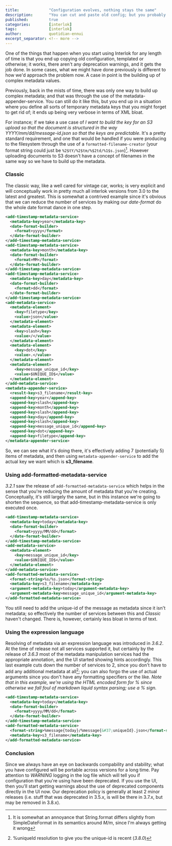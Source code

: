 ```yaml
---
title:             "Configuration evolves, nothing stays the same"
description:       "You can cut and paste old config; but you probably should investigate new features"
published:         true
categories:        [interlok]
tags:              [interlok]
author:            quotidian-ennui
excerpt_separator: <!-- more -->
---
```


One of the things that happen when you start using Interlok for any length of time is that you end up copying old configuration, templated or otherwise; it works, there aren't any deprecation warnings, and it gets the job done. In some cases, what we might have done previously is different to how we'd approach the problem now. A case in point is the building up of complex metadata values.

<!-- more -->

Previously, back in the mists of time, there was only one way to build up complex metadata; and that was through the use of the metadata-appender-service. You can still do it like this, but you end up in a situation where you define all sorts of temporary metadata keys that you might forget to get rid of; it ends up being very verbose in terms of XML bloat.

For instance; if we take a use case of _I want to build the key for an S3 upload so that the document is structured in the way YYYY/mm/dd/message-id.json so that the keys are predictable_. It's a pretty standard requirement, and one that would be handled if you were producing to the filesystem through the use of a `formatted-filename-creator` (your format string could just be `%2$tY/%2$tm/%$2td/%1$s.json`)[^1]. However uploading documents to S3 doesn't have a concept of filenames in the same way so we have to build up the metadata.

### Classic

The classic way, like a well cared for vintage car, works; is very explicit and will conceptually work in pretty much all interlok versions from 3.0 to the latest and greatest. This is somewhat a contrived example since it's obvious that we can reduce the number of services by making our _date-format_ do the whole date format dance in one step.

```xml
<add-timestamp-metadata-service>
  <metadata-key>year</metadata-key>
  <date-format-builder>
    <format>yyyy</format>
  </date-format-builder>
</add-timestamp-metadata-service>
<add-timestamp-metadata-service>
  <metadata-key>month</metadata-key>
  <date-format-builder>
    <format>MM</format>
  </date-format-builder>
</add-timestamp-metadata-service>
<add-timestamp-metadata-service>
  <metadata-key>day</metadata-key>
  <date-format-builder>
    <format>dd</format>
  </date-format-builder>
</add-timestamp-metadata-service>
<add-metadata-service>
  <metadata-element>
    <key>filetype</key>
    <value>json</value>
  </metadata-element>
  <metadata-element>
    <key>slash</key>
    <value>/</value>
  </metadata-element>
  <metadata-element>
    <key>dot</key>
    <value>.</value>
  </metadata-element>
  <metadata-element>
    <key>message_unique_id</key>
    <value>$UNIQUE_ID$</value>
  </metadata-element>
</add-metadata-service>
<metadata-appender-service>
  <result-key>s3_filename</result-key>
  <append-key>year</append-key>
  <append-key>slash</append-key>
  <append-key>month</append-key>
  <append-key>slash</append-key>
  <append-key>day</append-key>
  <append-key>slash</append-key>
  <append-key>message_unique_id</append-key>
  <append-key>dot</append-key>
  <append-key>filetype</append-key>
</metadata-appender-service>
```

So, we can see what it's doing there, it's effectively adding 7 (potentially 5) items of metadata, and then using `metadata-appender-service` to add the actual key we want which is __s3_filename__.

### Using add-formatted-metadata-service

_3.2.1_ saw the release of `add-formatted-metadata-service` which helps in the sense that you're reducing the amount of metadata that you're creating. Conceptually, it's still largely the same, but in this instance we're going to shorten the sequence, so that add-timestamp-metadata-service is only executed once.

```xml
<add-timestamp-metadata-service>
  <metadata-key>today</metadata-key>
  <date-format-builder>
    <format>yyyy/MM/dd</format>
  </date-format-builder>
</add-timestamp-metadata-service>
<add-metadata-service>
  <metadata-element>
    <key>message_unique_id</key>
    <value>$UNIQUE_ID$</value>
  </metadata-element>
</add-metadata-service>
<add-formatted-metadata-service>
  <format-string>%s/%s.json</format-string>
  <metadata-key>s3_filename</metadata-key>
  <argument-metadata-key>today</argument-metadata-key>
  <argument-metadata-key>message_unique_id</argument-metadata-key>
</add-formatted-metadata-service>
```

You still need to add the unique-id of the message as metadata since it isn't metadata; so effectively the number of services between this and _Classic_ haven't changed. There is, however, certainly less bloat in terms of text.

### Using the expression language

Resolving of metadata via an expression language was introduced in _3.6.2_. At the time of release not all services supported it, but certainly by the release of _3.6.3_ most of the metadata manipulation services had the appropriate annotation, and the UI started showing hints accordingly. This last example cuts down the number of services to 2, since you don't have to add any additional metadata at all[^2]; you can also forgo the use of actual arguments since you don't have any formatting specifiers or the like. _Note that in this example, we're using the HTML encoded form for % since otherwise we fall foul of markdown liquid syntax parsing; use a % sign._

```xml
<add-timestamp-metadata-service>
  <metadata-key>today</metadata-key>
  <date-format-builder>
    <format>yyyy/MM/dd</format>
  </date-format-builder>
</add-timestamp-metadata-service>
<add-formatted-metadata-service>
  <format-string>%message{today}/%message{&#37;uniqueId}.json</format-string>
  <metadata-key>s3_filename</metadata-key>
</add-formatted-metadata-service>
```

### Conclusion

Since we always have an eye on backwards compability and stability; what you have configured will be portable across versions for a long time. Pay attention to _WARNING_ logging in the log file which will tell you if configuration that you're using have been deprecated. If you use the UI, then you'll start getting warnings about the use of deprecated components directly in the UI now. Our deprecation policy is generally at least 2 minor releases (i.e. stuff that was deprecated in 3.5.x, is will be there in 3.7.x, but may be removed in 3.8.x).


[^1]: It is somewhat an annoyance that String.format differs slightly from SimpleDateFormat in its semantics around _M/m_, since I'm always getting it wrong
[^2]: %uniqueId resolution to give you the unique-id is recent (_3.8.0_)
